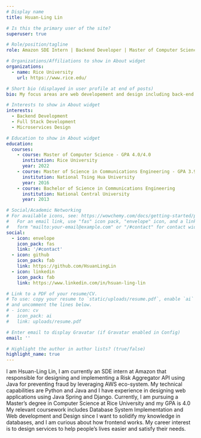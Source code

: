 ```yaml
---
# Display name
title: Hsuan-Ling Lin

# Is this the primary user of the site?
superuser: true

# Role/position/tagline
role: Amazon SDE Intern | Backend Developer | Master of Computer Science at Rice University

# Organizations/Affiliations to show in About widget
organizations:
  - name: Rice University
    url: https://www.rice.edu/

# Short bio (displayed in user profile at end of posts)
bio: My focus areas are web developement and design including back-end system development with Python Django and Spring Boot, front-end development with JavaScript, and microservices design. 

# Interests to show in About widget
interests:
  - Backend Development
  - Full Stack Development
  - Microservices Design

# Education to show in About widget
education:
  courses:
    - course: Master of Computer Science - GPA 4.0/4.0
      institution: Rice University
      year: 2022
    - course: Master of Science in Communications Engineering - GPA 3.96/4.3
      institution: National Tsing Hua University
      year: 2016
    - course: Bachelor of Science in Communications Engineering
      institution: National Central University
      year: 2013

# Social/Academic Networking
# For available icons, see: https://wowchemy.com/docs/getting-started/page-builder/#icons
#   For an email link, use "fas" icon pack, "envelope" icon, and a link in the
#   form "mailto:your-email@example.com" or "/#contact" for contact widget.
social:
  - icon: envelope
    icon_pack: fas
    link: '/#contact'
  - icon: github
    icon_pack: fab
    link: https://github.com/HsuanLingLin
  - icon: linkedin
    icon_pack: fab
    link: https://www.linkedin.com/in/hsuan-ling-lin

# Link to a PDF of your resume/CV.
# To use: copy your resume to `static/uploads/resume.pdf`, enable `ai` icons in `params.toml`,
# and uncomment the lines below.
# - icon: cv
#   icon_pack: ai
#   link: uploads/resume.pdf

# Enter email to display Gravatar (if Gravatar enabled in Config)
email: ''

# Highlight the author in author lists? (true/false)
highlight_name: true
---
```

I am Hsuan-Ling Lin, I am currently an SDE intern at Amazon that responsible for designing and implementing a Risk Aggregator API using Java for preventing fraud by leveraging AWS eco-system.
My technical capabilities are Python and Java and I have experience in designing web applications using Java Spring and Django. 
Currently, I am pursuing a Master’s degree in Computer Science at Rice University and my GPA is 4.0
My relevant coursework includes Database System Implementation and Web development and Design since I want to solidify my knowledge in databases, and I am curious about how frontend works. 
My career interest is to design services to help people’s lives easier and satisfy their needs. 

<!-- {{< icon name="download" pack="fas" >}} Download my {{< staticref "uploads/Resume_HsuanLingLin.pdf" "newtab" >}}resumé{{< /staticref >}}. -->
